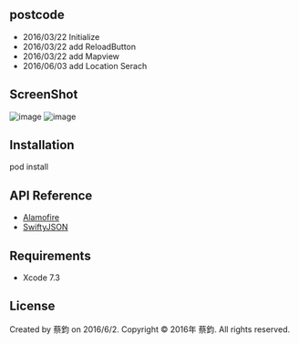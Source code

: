 ## postcode

* 2016/03/22 Initialize
* 2016/03/22 add ReloadButton
* 2016/03/22 add Mapview
* 2016/06/03 add Location Serach

## ScreenShot

 ![image](https://bitbucket.org/mike840609/postcode/src/b6f4e35df644f108d1c9154a31981d1dd3e22648/IMG_0130.jpg?fileviewer=file-view-default)
  ![image](https://bitbucket.org/mike840609/postcode/src/b6f4e35df644f108d1c9154a31981d1dd3e22648/IMG_0131.jpg?at=master&fileviewer=file-view-default)

## Installation

pod install

## API Reference
- [Alamofire](https://github.com/Alamofire/Alamofire)
- [SwiftyJSON](https://github.com/SwiftyJSON/SwiftyJSON)


## Requirements
- Xcode 7.3

## License

Created by 蔡鈞 on 2016/6/2.
Copyright © 2016年 蔡鈞. All rights reserved.
